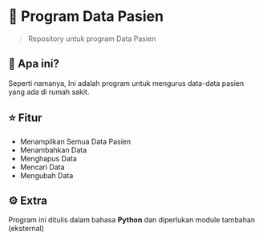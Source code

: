 # 🏥 Program Data Pasien #
<blockquote> Repository untuk program Data Pasien </blockquote>

## 🤔 Apa ini? ##
Seperti namanya, Ini adalah program untuk mengurus data-data pasien yang ada di rumah sakit.

## ⭐ Fitur ##
- Menampilkan Semua Data Pasien
- Menambahkan Data
- Menghapus Data
- Mencari Data
- Mengubah Data

<!--![Login Screen](https://github.com/Dhe0van/Project-Akhir/blob/main/Screenshot/6.png "Login Screen")-->

## ⚙️ Extra ##
Program ini ditulis dalam bahasa <strong>Python</strong> dan diperlukan module tambahan (eksternal)
